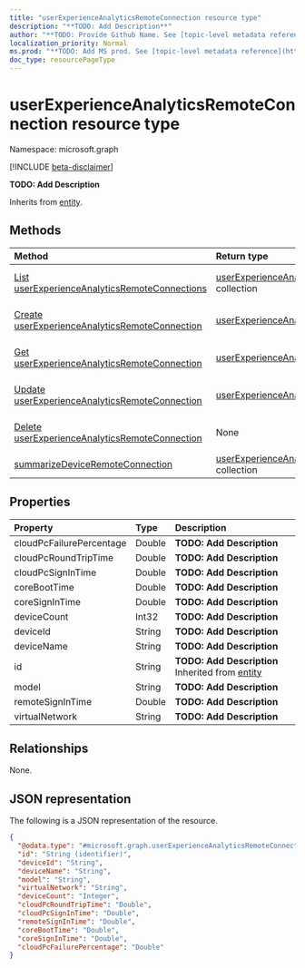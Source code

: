 ```yaml
---
title: "userExperienceAnalyticsRemoteConnection resource type"
description: "**TODO: Add Description**"
author: "**TODO: Provide Github Name. See [topic-level metadata reference](https://msgo.azurewebsites.net/add/document/guidelines/metadata.html#topic-level-metadata)**"
localization_priority: Normal
ms.prod: "**TODO: Add MS prod. See [topic-level metadata reference](https://msgo.azurewebsites.net/add/document/guidelines/metadata.html#topic-level-metadata)**"
doc_type: resourcePageType
---
```


# userExperienceAnalyticsRemoteConnection resource type

Namespace: microsoft.graph

[!INCLUDE [beta-disclaimer](../../includes/beta-disclaimer.md)]

**TODO: Add Description**


Inherits from [entity](../resources/entity.md).

## Methods
|Method|Return type|Description|
|:---|:---|:---|
|[List userExperienceAnalyticsRemoteConnections](../api/intune-userexperienceanalyticsremoteconnection-list.md)|[userExperienceAnalyticsRemoteConnection](../resources/intune-userexperienceanalyticsremoteconnection.md) collection|Get a list of the [userExperienceAnalyticsRemoteConnection](../resources/userexperienceanalyticsremoteconnection.md) objects and their properties.|
|[Create userExperienceAnalyticsRemoteConnection](../api/intune-userexperienceanalyticsremoteconnection-create.md)|[userExperienceAnalyticsRemoteConnection](../resources/intune-userexperienceanalyticsremoteconnection.md)|Create a new [userExperienceAnalyticsRemoteConnection](../resources/intune-userexperienceanalyticsremoteconnection.md) object.|
|[Get userExperienceAnalyticsRemoteConnection](../api/intune-userexperienceanalyticsremoteconnection-get.md)|[userExperienceAnalyticsRemoteConnection](../resources/intune-userexperienceanalyticsremoteconnection.md)|Read the properties and relationships of a [userExperienceAnalyticsRemoteConnection](../resources/intune-userexperienceanalyticsremoteconnection.md) object.|
|[Update userExperienceAnalyticsRemoteConnection](../api/intune-userexperienceanalyticsremoteconnection-update.md)|[userExperienceAnalyticsRemoteConnection](../resources/intune-userexperienceanalyticsremoteconnection.md)|Update the properties of a [userExperienceAnalyticsRemoteConnection](../resources/intune-userexperienceanalyticsremoteconnection.md) object.|
|[Delete userExperienceAnalyticsRemoteConnection](../api/intune-userexperienceanalyticsremoteconnection-delete.md)|None|Deletes a [userExperienceAnalyticsRemoteConnection](../resources/intune-userexperienceanalyticsremoteconnection.md) object.|
|[summarizeDeviceRemoteConnection](../api/intune-userexperienceanalyticsremoteconnection-summarizedeviceremoteconnection.md)|[userExperienceAnalyticsRemoteConnection](../resources/intune-userexperienceanalyticsremoteconnection.md) collection|**TODO: Add Description**|

## Properties
|Property|Type|Description|
|:---|:---|:---|
|cloudPcFailurePercentage|Double|**TODO: Add Description**|
|cloudPcRoundTripTime|Double|**TODO: Add Description**|
|cloudPcSignInTime|Double|**TODO: Add Description**|
|coreBootTime|Double|**TODO: Add Description**|
|coreSignInTime|Double|**TODO: Add Description**|
|deviceCount|Int32|**TODO: Add Description**|
|deviceId|String|**TODO: Add Description**|
|deviceName|String|**TODO: Add Description**|
|id|String|**TODO: Add Description** Inherited from [entity](../resources/entity.md)|
|model|String|**TODO: Add Description**|
|remoteSignInTime|Double|**TODO: Add Description**|
|virtualNetwork|String|**TODO: Add Description**|

## Relationships
None.

## JSON representation
The following is a JSON representation of the resource.
<!-- {
  "blockType": "resource",
  "keyProperty": "id",
  "@odata.type": "microsoft.graph.userExperienceAnalyticsRemoteConnection",
  "baseType": "microsoft.graph.entity",
  "openType": false
}
-->
``` json
{
  "@odata.type": "#microsoft.graph.userExperienceAnalyticsRemoteConnection",
  "id": "String (identifier)",
  "deviceId": "String",
  "deviceName": "String",
  "model": "String",
  "virtualNetwork": "String",
  "deviceCount": "Integer",
  "cloudPcRoundTripTime": "Double",
  "cloudPcSignInTime": "Double",
  "remoteSignInTime": "Double",
  "coreBootTime": "Double",
  "coreSignInTime": "Double",
  "cloudPcFailurePercentage": "Double"
}
```

